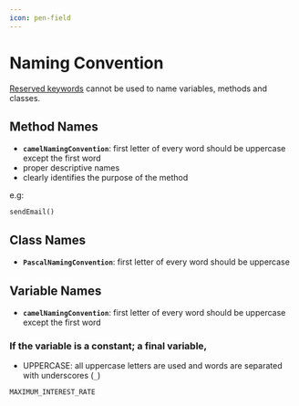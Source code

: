 ```yaml
---
icon: pen-field
---
```


# Naming Convention

[Reserved keywords](../basics/reserved-keywords.md) cannot be used to name variables, methods and classes.

## Method Names

* **`camelNamingConvention`**: first letter of every word should be uppercase except the first word
* proper descriptive names &#x20;
* clearly identifies the purpose of the method

e.g:

```
sendEmail()
```

## Class Names

* **`PascalNamingConvention`**: first letter of every word should be uppercase



## Variable Names

* **`camelNamingConvention`**: first letter of every word should be uppercase except the first word

### If the variable is a constant; a final variable,

* UPPERCASE: all uppercase letters are used and words are separated with underscores (`_`)

```
MAXIMUM_INTEREST_RATE
```

